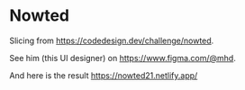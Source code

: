 # Nowted

Slicing from https://codedesign.dev/challenge/nowted.

See him (this UI designer) on https://www.figma.com/@mhd.

And here is the result https://nowted21.netlify.app/
